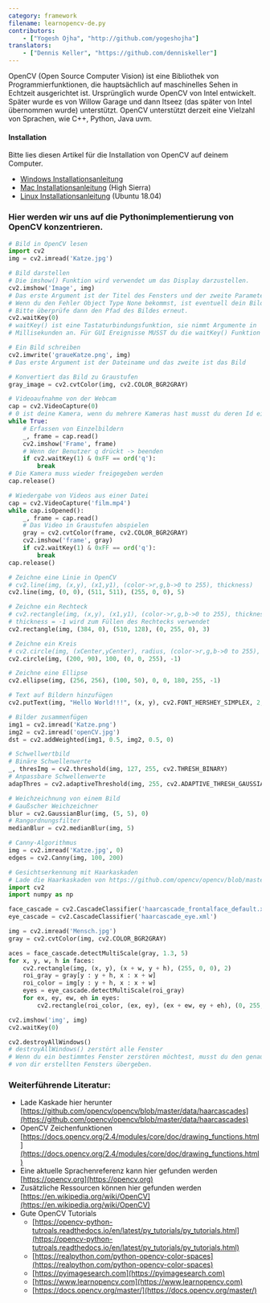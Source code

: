 ```yaml
---
category: framework
filename: learnopencv-de.py
contributors:
    - ["Yogesh Ojha", "http://github.com/yogeshojha"]
translators:
    - ["Dennis Keller", "https://github.com/denniskeller"]
---
```


OpenCV (Open Source Computer Vision) ist eine Bibliothek von Programmierfunktionen,
die hauptsächlich auf maschinelles Sehen in Echtzeit ausgerichtet ist.
Ursprünglich wurde OpenCV von Intel entwickelt. Später wurde es von
Willow Garage und dann Itseez (das später von Intel übernommen wurde) unterstützt.
OpenCV unterstützt derzeit eine Vielzahl von Sprachen, wie C++, Python, Java uvm.

#### Installation

Bitte lies diesen Artikel für die Installation von OpenCV auf deinem Computer.

* [Windows Installationsanleitung](https://opencv-python-tutroals.readthedocs.io/en/latest/py_tutorials/py_setup/py_setup_in_windows/py_setup_in_windows.html#install-opencv-python-in-windows)
* [Mac Installationsanleitung](https://medium.com/@nuwanprabhath/installing-opencv-in-macos-high-sierra-for-python-3-89c79f0a246a) (High Sierra)
* [Linux Installationsanleitung](https://www.pyimagesearch.com/2018/05/28/ubuntu-18-04-how-to-install-opencv) (Ubuntu 18.04)

### Hier werden wir uns auf die Pythonimplementierung von OpenCV konzentrieren.

```python
# Bild in OpenCV lesen
import cv2
img = cv2.imread('Katze.jpg')

# Bild darstellen
# Die imshow() Funktion wird verwendet um das Display darzustellen.
cv2.imshow('Image', img)
# Das erste Argument ist der Titel des Fensters und der zweite Parameter ist das Bild
# Wenn du den Fehler Object Type None bekommst, ist eventuell dein Bildpfad falsch.
# Bitte überprüfe dann den Pfad des Bildes erneut.
cv2.waitKey(0)
# waitKey() ist eine Tastaturbindungsfunktion, sie nimmt Argumente in
# Millisekunden an. Für GUI Ereignisse MUSST du die waitKey() Funktion verwenden.

# Ein Bild schreiben
cv2.imwrite('graueKatze.png', img)
# Das erste Argument ist der Dateiname und das zweite ist das Bild

# Konvertiert das Bild zu Graustufen
gray_image = cv2.cvtColor(img, cv2.COLOR_BGR2GRAY)

# Videoaufnahme von der Webcam
cap = cv2.VideoCapture(0)
# 0 ist deine Kamera, wenn du mehrere Kameras hast musst du deren Id eingeben
while True:
    # Erfassen von Einzelbildern
    _, frame = cap.read()
    cv2.imshow('Frame', frame)
    # Wenn der Benutzer q drückt -> beenden
    if cv2.waitKey(1) & 0xFF == ord('q'):
        break
# Die Kamera muss wieder freigegeben werden
cap.release()

# Wiedergabe von Videos aus einer Datei
cap = cv2.VideoCapture('film.mp4')
while cap.isOpened():
    _, frame = cap.read()
    # Das Video in Graustufen abspielen
    gray = cv2.cvtColor(frame, cv2.COLOR_BGR2GRAY)
    cv2.imshow('frame', gray)
    if cv2.waitKey(1) & 0xFF == ord('q'):
        break
cap.release()

# Zeichne eine Linie in OpenCV
# cv2.line(img, (x,y), (x1,y1), (color->r,g,b->0 to 255), thickness)
cv2.line(img, (0, 0), (511, 511), (255, 0, 0), 5)

# Zeichne ein Rechteck
# cv2.rectangle(img, (x,y), (x1,y1), (color->r,g,b->0 to 255), thickness)
# thickness = -1 wird zum Füllen des Rechtecks verwendet
cv2.rectangle(img, (384, 0), (510, 128), (0, 255, 0), 3)

# Zeichne ein Kreis
# cv2.circle(img, (xCenter,yCenter), radius, (color->r,g,b->0 to 255), thickness)
cv2.circle(img, (200, 90), 100, (0, 0, 255), -1)

# Zeichne eine Ellipse
cv2.ellipse(img, (256, 256), (100, 50), 0, 0, 180, 255, -1)

# Text auf Bildern hinzufügen
cv2.putText(img, "Hello World!!!", (x, y), cv2.FONT_HERSHEY_SIMPLEX, 2, 255)

# Bilder zusammenfügen
img1 = cv2.imread('Katze.png')
img2 = cv2.imread('openCV.jpg')
dst = cv2.addWeighted(img1, 0.5, img2, 0.5, 0)

# Schwellwertbild
# Binäre Schwellenwerte
_, thresImg = cv2.threshold(img, 127, 255, cv2.THRESH_BINARY)
# Anpassbare Schwellenwerte
adapThres = cv2.adaptiveThreshold(img, 255, cv2.ADAPTIVE_THRESH_GAUSSIAN_C, cv2.THRESH_BINARY, 11, 2)

# Weichzeichnung von einem Bild
# Gaußscher Weichzeichner
blur = cv2.GaussianBlur(img, (5, 5), 0)
# Rangordnungsfilter
medianBlur = cv2.medianBlur(img, 5)

# Canny-Algorithmus
img = cv2.imread('Katze.jpg', 0)
edges = cv2.Canny(img, 100, 200)

# Gesichtserkennung mit Haarkaskaden
# Lade die Haarkaskaden von https://github.com/opencv/opencv/blob/master/data/haarcascades/ herunter
import cv2
import numpy as np

face_cascade = cv2.CascadeClassifier('haarcascade_frontalface_default.xml')
eye_cascade = cv2.CascadeClassifier('haarcascade_eye.xml')

img = cv2.imread('Mensch.jpg')
gray = cv2.cvtColor(img, cv2.COLOR_BGR2GRAY)

aces = face_cascade.detectMultiScale(gray, 1.3, 5)
for x, y, w, h in faces:
    cv2.rectangle(img, (x, y), (x + w, y + h), (255, 0, 0), 2)
    roi_gray = gray[y : y + h, x : x + w]
    roi_color = img[y : y + h, x : x + w]
    eyes = eye_cascade.detectMultiScale(roi_gray)
    for ex, ey, ew, eh in eyes:
        cv2.rectangle(roi_color, (ex, ey), (ex + ew, ey + eh), (0, 255, 0), 2)

cv2.imshow('img', img)
cv2.waitKey(0)

cv2.destroyAllWindows()
# destroyAllWindows() zerstört alle Fenster
# Wenn du ein bestimmtes Fenster zerstören möchtest, musst du den genauen Namen des
# von dir erstellten Fensters übergeben.
```

### Weiterführende Literatur:

* Lade Kaskade hier herunter [https://github.com/opencv/opencv/blob/master/data/haarcascades](https://github.com/opencv/opencv/blob/master/data/haarcascades)
* OpenCV Zeichenfunktionen [https://docs.opencv.org/2.4/modules/core/doc/drawing_functions.html](https://docs.opencv.org/2.4/modules/core/doc/drawing_functions.html)
* Eine aktuelle Sprachenreferenz kann hier gefunden werden [https://opencv.org](https://opencv.org)
* Zusätzliche Ressourcen können hier gefunden werden [https://en.wikipedia.org/wiki/OpenCV](https://en.wikipedia.org/wiki/OpenCV)
* Gute OpenCV Tutorials
    * [https://opencv-python-tutroals.readthedocs.io/en/latest/py_tutorials/py_tutorials.html](https://opencv-python-tutroals.readthedocs.io/en/latest/py_tutorials/py_tutorials.html)
    * [https://realpython.com/python-opencv-color-spaces](https://realpython.com/python-opencv-color-spaces)
    * [https://pyimagesearch.com](https://pyimagesearch.com)
    * [https://www.learnopencv.com](https://www.learnopencv.com)
    * [https://docs.opencv.org/master/](https://docs.opencv.org/master/)
